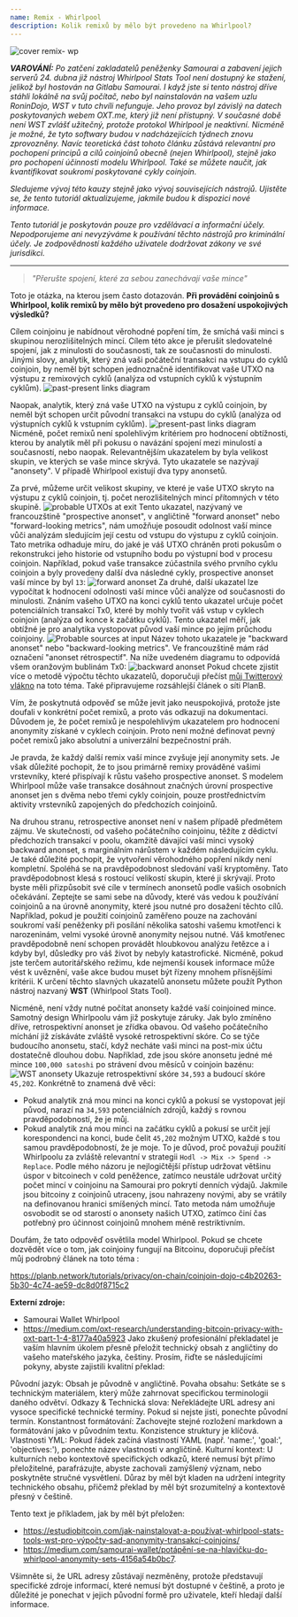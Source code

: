 ```yaml
---
name: Remix - Whirlpool
description: Kolik remixů by mělo být provedeno na Whirlpool?
---
```

![cover remix- wp](assets/cover.webp)

***VAROVÁNÍ:** Po zatčení zakladatelů peněženky Samourai a zabavení jejich serverů 24. dubna již nástroj Whirlpool Stats Tool není dostupný ke stažení, jelikož byl hostován na Gitlabu Samourai. I když jste si tento nástroj dříve stáhli lokálně na svůj počítač, nebo byl nainstalován na vašem uzlu RoninDojo, WST v tuto chvíli nefunguje. Jeho provoz byl závislý na datech poskytovaných webem OXT.me, který již není přístupný. V současné době není WST zvlášť užitečný, protože protokol Whirlpool je neaktivní. Nicméně je možné, že tyto softwary budou v nadcházejících týdnech znovu zprovozněny. Navíc teoretická část tohoto článku zůstává relevantní pro pochopení principů a cílů coinjoinů obecně (nejen Whirlpool), stejně jako pro pochopení účinnosti modelu Whirlpool. Také se můžete naučit, jak kvantifikovat soukromí poskytované cykly coinjoin.*

_Sledujeme vývoj této kauzy stejně jako vývoj souvisejících nástrojů. Ujistěte se, že tento tutoriál aktualizujeme, jakmile budou k dispozici nové informace._

_Tento tutoriál je poskytován pouze pro vzdělávací a informační účely. Nepodporujeme ani nevyzýváme k používání těchto nástrojů pro kriminální účely. Je zodpovědností každého uživatele dodržovat zákony ve své jurisdikci._

---

> *"Přerušte spojení, které za sebou zanechávají vaše mince"*

Toto je otázka, na kterou jsem často dotazován. **Při provádění coinjoinů s Whirlpool, kolik remixů by mělo být provedeno pro dosažení uspokojivých výsledků?**

Cílem coinjoinu je nabídnout věrohodné popření tím, že smíchá vaši minci s skupinou nerozlišitelných mincí. Cílem této akce je přerušit sledovatelné spojení, jak z minulosti do současnosti, tak ze současnosti do minulosti. Jinými slovy, analytik, který zná vaši počáteční transakci na vstupu do cyklů coinjoin, by neměl být schopen jednoznačně identifikovat vaše UTXO na výstupu z remixových cyklů (analýza od vstupních cyklů k výstupním cyklům).
![past-present links diagram](assets/en/1.webp)

Naopak, analytik, který zná vaše UTXO na výstupu z cyklů coinjoin, by neměl být schopen určit původní transakci na vstupu do cyklů (analýza od výstupních cyklů k vstupním cyklům).
![present-past links diagram](assets/en/2.webp)
Nicméně, počet remixů není spolehlivým kritériem pro hodnocení obtížnosti, kterou by analytik měl při pokusu o navázání spojení mezi minulostí a současností, nebo naopak. Relevantnějším ukazatelem by byla velikost skupin, ve kterých se vaše mince skrývá. Tyto ukazatele se nazývají "anonsety". V případě Whirlpool existují dva typy anonsetů.

Za prvé, můžeme určit velikost skupiny, ve které je vaše UTXO skryto na výstupu z cyklů coinjoin, tj. počet nerozlišitelných mincí přítomných v této skupině.
![probable UTXOs at exit](assets/en/3.webp)
Tento ukazatel, nazývaný ve francouzštině "prospective anonset", v angličtině "forward anonset" nebo "forward-looking metrics", nám umožňuje posoudit odolnost vaší mince vůči analýzám sledujícím její cestu od vstupu do výstupu z cyklů coinjoin. Tato metrika odhaduje míru, do jaké je váš UTXO chráněn proti pokusům o rekonstrukci jeho historie od vstupního bodu po výstupní bod v procesu coinjoin. Například, pokud vaše transakce zúčastnila svého prvního cyklu coinjoin a byly provedeny další dva následné cykly, prospective anonset vaší mince by byl `13`: ![forward anonset](assets/en/4.webp)
Za druhé, další ukazatel lze vypočítat k hodnocení odolnosti vaší mince vůči analýze od současnosti do minulosti. Znáním vašeho UTXO na konci cyklů tento ukazatel určuje počet potenciálních transakcí Tx0, které by mohly tvořit váš vstup v cyklech coinjoin (analýza od konce k začátku cyklů). Tento ukazatel měří, jak obtížné je pro analytika vystopovat původ vaší mince po jejím průchodu coinjoiny. ![Probable sources at input](assets/en/5.webp)
Název tohoto ukazatele je "backward anonset" nebo "backward-looking metrics". Ve francouzštině mám rád označení "anonset rétrospectif". Na níže uvedeném diagramu to odpovídá všem oranžovým bublinám Tx0:
![backward anonset](assets/en/6.webp)
Pokud chcete zjistit více o metodě výpočtu těchto ukazatelů, doporučuji přečíst [můj Twitterový vlákno](https://twitter.com/Loic_Pandul/status/1550850558147395585?s=20) na toto téma. Také připravujeme rozsáhlejší článek o síti PlanB.

Vím, že poskytnutá odpověď se může jevit jako neuspokojivá, protože jste doufali v konkrétní počet remixů, a proto vás odkazuji na dokumentaci. Důvodem je, že počet remixů je nespolehlivým ukazatelem pro hodnocení anonymity získané v cyklech coinjoin. Proto není možné definovat pevný počet remixů jako absolutní a univerzální bezpečnostní práh.

Je pravda, že každý další remix vaší mince zvyšuje její anonymity sets. Je však důležité pochopit, že to jsou primárně remixy prováděné vašimi vrstevníky, které přispívají k růstu vašeho prospective anonset. S modelem Whirlpool může vaše transakce dosáhnout značných úrovní prospective anonset jen s dvěma nebo třemi cykly coinjoin, pouze prostřednictvím aktivity vrstevníků zapojených do předchozích coinjoinů.

Na druhou stranu, retrospective anonset není v našem případě předmětem zájmu. Ve skutečnosti, od vašeho počátečního coinjoinu, těžíte z dědictví předchozích transakcí v poolu, okamžitě dávající vaší minci vysoký backward anonset, s marginálním nárůstem v každém následujícím cyklu.
Je také důležité pochopit, že vytvoření věrohodného popření nikdy není kompletní. Spoléhá se na pravděpodobnost sledování vaší kryptoměny. Tato pravděpodobnost klesá s rostoucí velikostí skupin, které ji skrývají. Proto byste měli přizpůsobit své cíle v termínech anonsetů podle vašich osobních očekávání. Zeptejte se sami sebe na důvody, které vás vedou k používání coinjoinů a na úrovně anonymity, které jsou nutné pro dosažení těchto cílů. Například, pokud je použití coinjoinů zaměřeno pouze na zachování soukromí vaší peněženky při posílání několika satoshi vašemu kmotřenci k narozeninám, velmi vysoké úrovně anonymity nejsou nutné. Váš kmotřenec pravděpodobně není schopen provádět hloubkovou analýzu řetězce a i kdyby byl, důsledky pro váš život by nebyly katastrofické. Nicméně, pokud jste terčem autoritářského režimu, kde nejmenší kousek informace může vést k uvěznění, vaše akce budou muset být řízeny mnohem přísnějšími kritérii.
K určení těchto slavných ukazatelů anonsetu můžete použít Python nástroj nazvaný **WST** (Whirlpool Stats Tool).

Nicméně, není vždy nutné počítat anonsety každé vaší coinjoined mince. Samotný design Whirlpoolu vám již poskytuje záruky. Jak bylo zmíněno dříve, retrospektivní anonset je zřídka obavou. Od vašeho počátečního míchání již získáváte zvláště vysoké retrospektivní skóre. Co se týče budoucího anonsetu, stačí, když necháte vaši minci na post-mix účtu dostatečně dlouhou dobu. Například, zde jsou skóre anonsetu jedné mé mince `100,000 satoshi` po strávení dvou měsíců v coinjoin bazénu:
![WST anonsety](assets/en/7.webp)
Ukazuje retrospektivní skóre `34,593` a budoucí skóre `45,202`. Konkrétně to znamená dvě věci:
- Pokud analytik zná mou minci na konci cyklů a pokusí se vystopovat její původ, narazí na `34,593` potenciálních zdrojů, každý s rovnou pravděpodobností, že je můj.
- Pokud analytik zná mou minci na začátku cyklů a pokusí se určit její korespondenci na konci, bude čelit `45,202` možným UTXO, každé s tou samou pravděpodobností, že je moje.
To je důvod, proč považuji použití Whirlpoolu za zvláště relevantní v strategii `Hodl -> Mix -> Spend -> Replace`. Podle mého názoru je nejlogičtější přístup udržovat většinu úspor v bitcoinech v cold peněžence, zatímco neustále udržovat určitý počet mincí v coinjoinu na Samourai pro pokrytí denních výdajů. Jakmile jsou bitcoiny z coinjoinů utraceny, jsou nahrazeny novými, aby se vrátily na definovanou hranici smíšených mincí. Tato metoda nám umožňuje osvobodit se od starostí o anonsety našich UTXO, zatímco činí čas potřebný pro účinnost coinjoinů mnohem méně restriktivním.

Doufám, že tato odpověď osvětlila model Whirlpool. Pokud se chcete dozvědět více o tom, jak coinjoiny fungují na Bitcoinu, doporučuji přečíst můj podrobný článek na toto téma :

https://planb.network/tutorials/privacy/on-chain/coinjoin-dojo-c4b20263-5b30-4c74-ae59-dc8d0f8715c2

**Externí zdroje:**
- Samourai Wallet Whirlpool
- https://medium.com/oxt-research/understanding-bitcoin-privacy-with-oxt-part-1-4-8177a40a5923
Jako zkušený profesionální překladatel je vaším hlavním úkolem přesně přeložit technický obsah z angličtiny do vašeho mateřského jazyka, češtiny. Prosím, řiďte se následujícími pokyny, abyste zajistili kvalitní překlad:

Původní jazyk: Obsah je původně v angličtině.
Povaha obsahu: Setkáte se s technickým materiálem, který může zahrnovat specifickou terminologii daného odvětví.
Odkazy & Technická slova: Neřekládejte URL adresy ani vysoce specifické technické termíny. Pokud si nejste jisti, ponechte původní termín.
Konstantnost formátování: Zachovejte stejné rozložení markdown a formátování jako v původním textu. Konzistence struktury je klíčová.
Vlastnosti YML: Pokud řádek začíná vlastností YAML (např. 'name:', 'goal:', 'objectives:'), ponechte název vlastnosti v angličtině.
Kulturní kontext: U kulturních nebo kontextově specifických odkazů, které nemusí být přímo přeložitelné, parafrázujte, abyste zachovali zamýšlený význam, nebo poskytněte stručné vysvětlení.
Důraz by měl být kladen na udržení integrity technického obsahu, přičemž překlad by měl být srozumitelný a kontextově přesný v češtině.

Tento text je příkladem, jak by měl být přeložen:

- https://estudiobitcoin.com/jak-nainstalovat-a-používat-whirlpool-stats-tools-wst-pro-výpočty-sad-anonymity-transakcí-coinjoins/
- https://medium.com/samourai-wallet/potápění-se-na-hlavičku-do-whirlpool-anonymity-sets-4156a54b0bc7.

Všimněte si, že URL adresy zůstávají nezměněny, protože představují specifické zdroje informací, které nemusí být dostupné v češtině, a proto je důležité je ponechat v jejich původní formě pro uživatele, kteří hledají další informace.